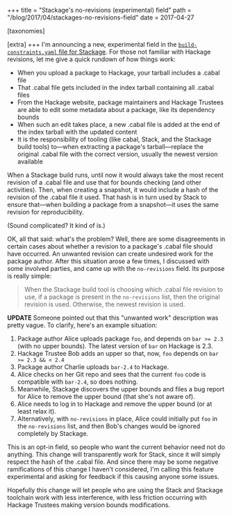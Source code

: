 +++
title = "Stackage's no-revisions (experimental) field"
path = "/blog/2017/04/stackages-no-revisions-field"
date = 2017-04-27

[taxonomies]

[extra]
+++
I'm announcing a new, experimental field in the
[`build-constraints.yaml` file for Stackage](https://github.com/fpco/stackage/blob/1be82f516d5c3c4f276c8119bbae018034a42b25/build-constraints.yaml#L3979). For
those not familiar with Hackage revisions, let me give a quick rundown
of how things work:

* When you upload a package to Hackage, your tarball includes a .cabal
  file
* That .cabal file gets included in the index tarball containing all
  .cabal files
* From the Hackage website, package maintainers and Hackage Trustees
  are able to edit some metadata about a package, like its dependency
  bounds
* When such an edit takes place, a new .cabal file is added at the end
  of the index tarball with the updated content
* It is the responsibility of tooling (like cabal, Stack, and the
  Stackage build tools) to&mdash;when extracting a package's
  tarball&mdash;replace the original .cabal file with the correct
  version, usually the newest version available

When a Stackage build runs, until now it would always take the most
recent revision of a .cabal file and use that for bounds checking (and
other activities). Then, when creating a snapshot, it would include a
hash of the revision of the .cabal file it used. That hash is in turn
used by Stack to ensure that&mdash;when building a package from a
snapshot&mdash;it uses the same revision for reproducibility.

(Sound complicated? It kind of is.)

OK, all that said: what's the problem? Well, there are some
disagreements in certain cases about whether a revision to a package's
.cabal file should have occurred. An unwanted revision can create
undesired work for the package author. After this situation arose a
few times, I discussed with some involved parties, and came up with
the `no-revisions` field. Its purpose is really simple:

> When the Stackage build tool is choosing which .cabal file revision
> to use, if a package is present in the `no-revisions` list, then the
> original revision is used. Otherwise, the newest revision is used.

__UPDATE__ Someone pointed out that this "unwanted work" description
was pretty vague. To clarify, here's an example situation:

1. Package author Alice uploads package `foo`, and depends on `bar >=
   2.3` (with no upper bounds). The latest version of `bar` on Hackage
   is 2.3.
2. Hackage Trustee Bob adds an upper so that, now, `foo` depends on
   `bar >= 2.3 && < 2.4`
3. Package author Charlie uploads `bar-2.4` to Hackage.
4. Alice checks on her Git repo and sees that the current `foo` code
   is compatible with `bar-2.4`, so does nothing.
5. Meanwhile, Stackage discovers the upper bounds and files a bug
   report for Alice to remove the upper bound (that she's not aware
   of).
6. Alice needs to log in to Hackage and remove the upper bound (or at
   least relax it).
7. Alternatively, with `no-revisions` in place, Alice could initially
   put `foo` in the `no-revisions` list, and then Bob's changes would
   be ignored completely by Stackage.

This is an opt-in field, so people who want the current behavior need
not do anything. This change will transparently work for Stack, since
it will simply respect the hash of the .cabal file. And since there
may be some negative ramifications of this change I haven't
considered, I'm calling this feature experimental and asking for
feedback if this causing anyone some issues.

Hopefully this change will let people who are using the Stack and
Stackage toolchain work with less interference, with less friction
occurring with Hackage Trustees making version bounds modifications.
